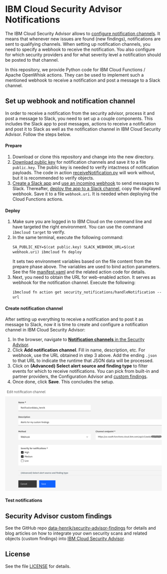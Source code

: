# IBM Cloud Security Advisor Notifications
The IBM Cloud Security Advisor allows to [configure notification channels](https://cloud.ibm.com/docs/services/security-advisor?topic=security-advisor-notifications). It means that whenever new issues are found (new findings), notifications are sent to qualifying channels. When setting up notification channels, you need to specify a webhook to receive the notification. You also configure for which security providers and for what severity level a notification should be posted to that channel.

In this repository, we provide Python code for IBM Cloud Functions / Apache OpenWhisk actions. They can be used to implement such a mentioned webhook to receive a notification and post a message to a Slack channel.

## Set up webhook and notification channel
In order to receive a notification from the security advisor, process it and post a message to Slack, you need to set up a couple components. This includes the Slack app to post messages, actions to receive a notification and post it to Slack as well as the notification channel in IBM Cloud Security Advisor. Follow the steps below.

#### Prepare
1. Download or clone this repository and change into the new directory.
2. [Download public key](https://cloud.ibm.com/security-advisor#/notifications) for notification channels and save it to a file `public.key`. The public key is needed to verify intactness of notification payloads. The code in action [receiveNotification.py](/src/receiveNotification.py) will work without, but it is recommended to verify objects.
3. [Create a Slack app](https://api.slack.com/start) and [use an incoming webhook](https://api.slack.com/messaging/webhooks) to send messages to Slack. Thereafter, [deploy the app to a Slack channel](https://api.slack.com/best-practices/blueprints/per-channel-webhooks), copy the displayed webhook. Save it to a file `webhook.uri`. It is needed when deploying the Cloud Functions actions.


#### Deploy
1. Make sure you are logged in to IBM Cloud on the command line and have targeted the right environment. You can use the command `ibmcloud target` to verify.
2. In the same terminal, execute the following command:
   ```
   SA_PUBLIC_KEY=$(cat public.key) SLACK_WEBHOOK_URL=$(cat webhook.uri) ibmcloud fn deploy
   ```
   It sets two environment variables based on the file content from the prepare phase above. The variables are used to bind action parameters. See the file [manifest.yaml](manifest.yaml) and the related action code for details.
3. Next, you need to obtain the URL for web-enabled action. It serves as webhook for the notification channel. Execute the following:
   ```
   ibmcloud fn action get security_notifications/handleNotification --url
   ```

#### Create notification channel
After setting up everything to receive a notification and to post it as message to Slack, now it is time to create and configure a notification channel in IBM Cloud Security Advisor:
1. In the browser, navigate to [**Notification channels** in the Security Advisor](https://cloud.ibm.com/security-advisor#/notifications).
2. Click **Add notification channel**. Fill in name, description, etc. For webhook, use the URL obtained in step 3 above. Add the ending `.json` to that URL to indicate the runtime that JSON data will be processed.
3. Click on **(Advanced) Select alert source and finding type** to filter events for which to receive notifications. You can pick from built-in and partner providers, the Configuration Advisor and [custom findings](https://github.com/data-henrik/security-advisor-findings).
4. Once done, click **Save**. This concludes the setup.

![Edit notification channel](screenshots/SecurityAdvisor_EditChannel.png)

#### Test notifications



## Security Advisor custom findings

See the GitHub repo [data-henrik/security-advisor-findings](https://github.com/data-henrik/security-advisor-findings) for details and blog articles on how to integrate your own security scans and related objects (custom findings) into [IBM Cloud Security Advisor](https://cloud.ibm.com/security-advisor).

## License
See the file [LICENSE](/LICENSE) for details.
